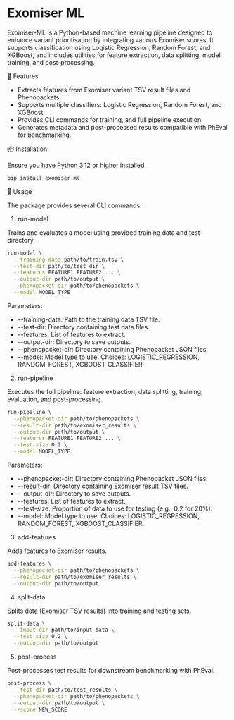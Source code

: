 # Exomiser ML

Exomiser-ML is a Python-based machine learning pipeline designed to enhance variant prioritisation by integrating various Exomiser scores. It supports classification using Logistic Regression, Random Forest, and XGBoost, and includes utilities for feature extraction, data splitting, model training, and post-processing.

🚀 Features 
* Extracts features from Exomiser variant TSV result files and Phenopackets.
* Supports multiple classifiers: Logistic Regression, Random Forest, and XGBoost.
* Provides CLI commands for training, and full pipeline execution.
* Generates metadata and post-processed results compatible with PhEval for benchmarking.

📦 Installation

Ensure you have Python 3.12 or higher installed.

```bash
pip install exomiser-ml
```

🧪 Usage

The package provides several CLI commands:

1. run-model

Trains and evaluates a model using provided training data and test directory.

```bash
run-model \
  --training-data path/to/train.tsv \
  --test-dir path/to/test_dir \
  --features FEATURE1 FEATURE2 ... \
  --output-dir path/to/output \
  --phenopacket-dir path/to/phenopackets \
  --model MODEL_TYPE
```

Parameters:
* --training-data: Path to the training data TSV file.
* --test-dir: Directory containing test data files.
* --features: List of features to extract.
* --output-dir: Directory to save outputs.
* --phenopacket-dir: Directory containing Phenopacket JSON files.
* --model: Model type to use. Choices: LOGISTIC_REGRESSION, RANDOM_FOREST, XGBOOST_CLASSIFIER

2. run-pipeline

Executes the full pipeline: feature extraction, data splitting, training, evaluation, and post-processing.

```bash
run-pipeline \
  --phenopacket-dir path/to/phenopackets \
  --result-dir path/to/exomiser_results \
  --output-dir path/to/output \
  --features FEATURE1 FEATURE2 ... \
  --test-size 0.2 \
  --model MODEL_TYPE
```

Parameters:
* --phenopacket-dir: Directory containing Phenopacket JSON files.
* --result-dir: Directory containing Exomiser result TSV files.
* --output-dir: Directory to save outputs.
* --features: List of features to extract.
* --test-size: Proportion of data to use for testing (e.g., 0.2 for 20%).
* --model: Model type to use. Choices: LOGISTIC_REGRESSION, RANDOM_FOREST, XGBOOST_CLASSIFIER.

3. add-features

Adds features to Exomiser results.

```bash
add-features \
  --phenopacket-dir path/to/phenopackets \
  --result-dir path/to/exomiser_results \
  --output-dir path/to/output
```

4. split-data

Splits data (Exomiser TSV results) into training and testing sets.

```bash
split-data \
  --input-dir path/to/input_data \
  --test-size 0.2 \
  --output-dir path/to/output
```

5. post-process

Post-processes test results for downstream benchmarking with PhEval.

```bash
post-process \
  --test-dir path/to/test_results \
  --phenopacket-dir path/to/phenopackets \
  --output-dir path/to/output \
  --score NEW_SCORE
```